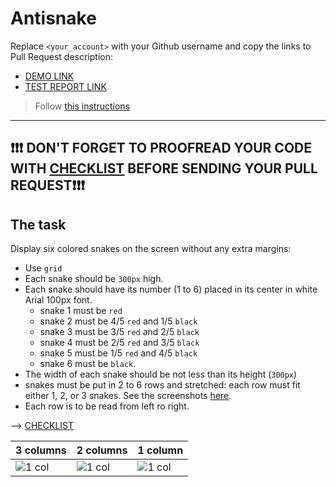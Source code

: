 # Antisnake
Replace `<your_account>` with your Github username and copy the links to Pull Request description:
- [DEMO LINK](https://sasha-dranuta.github.io/layout_antisnake/)
- [TEST REPORT LINK](https://sasha-dranuta.github.io/layout_antisnake/report/html_report/)

> Follow [this instructions](https://github.com/mate-academy/layout_task-guideline#how-to-solve-the-layout-tasks-on-github)
___

## ❗️❗️❗️ DON'T FORGET TO PROOFREAD YOUR CODE WITH [CHECKLIST](https://github.com/mate-academy/layout_antisnake/blob/master/checklist.md) BEFORE SENDING YOUR PULL REQUEST❗️❗️❗️

## The task
Display six colored snakes on the screen without any extra margins:

- Use `grid`
- Each snake should be `300px` high.
- Each snake should have its number (1 to 6) placed in its center in white Arial 100px font.
  - snake 1 must be `red`
  - snake 2 must be 4/5 `red` and 1/5 `black`
  - snake 3 must be 3/5 `red` and 2/5 `black`
  - snake 4 must be 2/5 `red` and 3/5 `black`
  - snake 5 must be 1/5 `red` and 4/5 `black`
  - snake 6 must be `black`.
- The width of each snake should be not less than its height (`300px`)
- snakes must be put in 2 to 6 rows and stretched: each row must fit either 1, 2, or 3 snakes.
  See the screenshots [here](./reference).
- Each row is to be read from left ro right.

--> [CHECKLIST](https://github.com/mate-academy/layout_antisnake/blob/master/checklist.md)

| 3 columns | 2 columns | 1 column |
| --------- | --------- | -------- |
| ![1 col](./reference/900.png) | ![1 col](./reference/750.png) | ![1 col](./reference/450.png) |
